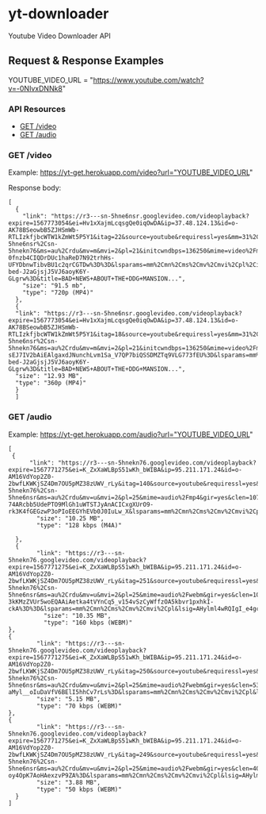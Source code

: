 # yt-downloader

Youtube Video Downloader API

## Request & Response Examples

YOUTUBE_VIDEO_URL = "https://www.youtube.com/watch?v=-0NIvxDNNk8"

### API Resources

- [GET /video](#get-video)
- [GET /audio](#get-audio)

### GET /video

Example: https://yt-get.herokuapp.com/video?url="YOUTUBE_VIDEO_URL"

Response body:

    [
      {
        "link": "https://r3---sn-5hne6nsr.googlevideo.com/videoplayback?expire=1567773054&ei=Hv1xXajmLcqsgQe0iqOwDA&ip=37.48.124.13&id=o-AK78BSeowbB5ZJHSmWb-RTLIzkfjbcWTW1kZmWt5P5Y1&itag=22&source=youtube&requiressl=yes&mm=31%2C29&mn=sn-5hne6nsr%2Csn-5hnekn76&ms=au%2Crdu&mv=m&mvi=2&pl=21&initcwndbps=136250&mime=video%2Fmp4&ratebypass=yes&dur=663.765&lmt=1567486359573207&mt=1567751380&fvip=3&fexp=23835867&c=WEB&txp=4535432&sparams=expire%2Cei%2Cip%2Cid%2Citag%2Csource%2Crequiressl%2Cmime%2Cratebypass%2Cdur%2Clmt&sig=ALgxI2wwRQIgeaRQJuQiRAva0XcNMIdqfjFsB2f2sUY7UNP7-0fnzb4CIQDrDUc1haReD7N92trhHs-UFYDbnwTibvBU1c2qrCGTDw%3D%3D&lsparams=mm%2Cmn%2Cms%2Cmv%2Cmvi%2Cpl%2Cinitcwndbps&lsig=AHylml4wRgIhAOe40nF9CMJp2nYOWNBHzfhTaUS1GLOxIlGBApd1DfnBAiEA0UHqVKk5rg9cBA-bed-J2aGjsjJ5VJ6aoyK6Y-GLgrw%3D&title=BAD+NEWS+ABOUT+THE+DDG+MANSION...",
        "size": "91.5 mb",
        "type": "720p (MP4)"
      },
      {
      "link": "https://r3---sn-5hne6nsr.googlevideo.com/videoplayback?expire=1567773054&ei=Hv1xXajmLcqsgQe0iqOwDA&ip=37.48.124.13&id=o-AK78BSeowbB5ZJHSmWb-RTLIzkfjbcWTW1kZmWt5P5Y1&itag=18&source=youtube&requiressl=yes&mm=31%2C29&mn=sn-5hne6nsr%2Csn-5hnekn76&ms=au%2Crdu&mv=m&mvi=2&pl=21&initcwndbps=136250&mime=video%2Fmp4&gir=yes&clen=40488776&ratebypass=yes&dur=663.765&lmt=1567477075850841&mt=1567751380&fvip=3&fexp=23835867&c=WEB&txp=4531432&sparams=expire%2Cei%2Cip%2Cid%2Citag%2Csource%2Crequiressl%2Cmime%2Cgir%2Cclen%2Cratebypass%2Cdur%2Clmt&sig=ALgxI2wwRgIhAOlByM1mKcGTdu6h2hXeC0RHN36S6vXbUIN-sEJ7IV2bAiEAlgaxdJNunchLvm1Sa_V7QP7biQSSDMZTq9VLG773fEU%3D&lsparams=mm%2Cmn%2Cms%2Cmv%2Cmvi%2Cpl%2Cinitcwndbps&lsig=AHylml4wRgIhAOe40nF9CMJp2nYOWNBHzfhTaUS1GLOxIlGBApd1DfnBAiEA0UHqVKk5rg9cBA-bed-J2aGjsjJ5VJ6aoyK6Y-GLgrw%3D&title=BAD+NEWS+ABOUT+THE+DDG+MANSION...",
      "size": "12.93 MB",
      "type": "360p (MP4)"
      }
      ]

### GET /audio

Example: https://yt-get.herokuapp.com/audio?url="YOUTUBE_VIDEO_URL"

    [
     {
          "link": "https://r3---sn-5hnekn76.googlevideo.com/videoplayback?expire=1567771275&ei=K_ZxXaWLBpS51wKh_bWIBA&ip=95.211.171.24&id=o-AM16VdYop2Z0-2bwfLKWKjSZ4Dm7OU5pMZ38zUWV_rLy&itag=140&source=youtube&requiressl=yes&mm=31%2C29&mn=sn-5hnekn76%2Csn-5hne6nsr&ms=au%2Crdu&mv=u&mvi=2&pl=25&mime=audio%2Fmp4&gir=yes&clen=10743093&dur=663.765&lmt=1567478478343134&mt=1567749371&fvip=3&keepalive=yes&c=WEB&txp=4531432&sparams=expire%2Cei%2Cip%2Cid%2Citag%2Csource%2Crequiressl%2Cmime%2Cgir%2Cclen%2Cdur%2Clmt&sig=ALgxI2wwRAIgCfmcNZeQUUpm-74ARcbb5UdePTO9MlGh1uWTSTJyAnACICxgXUrO9-rk3K4fGEGzwP3oPIoEEGYhEVb0J0IuLw_X&lsparams=mm%2Cmn%2Cms%2Cmv%2Cmvi%2Cpl&lsig=AHylml4wRQIgI_e4gcCK35QrXu2tjLYZS7QQwcV8MvOqZEwRolGuj30CIQDIq_IfvdWETRi2MouGvcjNuvbFTR_FBvdXyVC_n8N5hg%3D%3D&ratebypass=yes&title=BAD+NEWS+ABOUT+THE+DDG+MANSION...",
            "size": "10.25 MB",
            "type": "128 kbps (M4A)"

      },
      {
            "link": "https://r3---sn-5hnekn76.googlevideo.com/videoplayback?expire=1567771275&ei=K_ZxXaWLBpS51wKh_bWIBA&ip=95.211.171.24&id=o-AM16VdYop2Z0-2bwfLKWKjSZ4Dm7OU5pMZ38zUWV_rLy&itag=251&source=youtube&requiressl=yes&mm=31%2C29&mn=sn-5hnekn76%2Csn-5hne6nsr&ms=au%2Crdu&mv=u&mvi=2&pl=25&mime=audio%2Fwebm&gir=yes&clen=10848602&dur=663.721&lmt=1567471711382851&mt=1567749371&fvip=3&keepalive=yes&c=WEB&txp=4511222&sparams=expire%2Cei%2Cip%2Cid%2Citag%2Csource%2Crequiressl%2Cmime%2Cgir%2Cclen%2Cdur%2Clmt&sig=ALgxI2wwRQIhALBZCqVogiATLIRRGN1q6pnT7Jza-3kKMzZVUr5woEQAAiAetka4tVYnCq5_v154vSzCyWffzOA5kbvr1pxhkI-ckA%3D%3D&lsparams=mm%2Cmn%2Cms%2Cmv%2Cmvi%2Cpl&lsig=AHylml4wRQIgI_e4gcCK35QrXu2tjLYZS7QQwcV8MvOqZEwRolGuj30CIQDIq_IfvdWETRi2MouGvcjNuvbFTR_FBvdXyVC_n8N5hg%3D%3D&ratebypass=yes&title=BAD+NEWS+ABOUT+THE+DDG+MANSION...",
              "size": "10.35 MB",
              "type": "160 kbps (WEBM)"
    },
    {
            "link": "https://r3---sn-5hnekn76.googlevideo.com/videoplayback?expire=1567771275&ei=K_ZxXaWLBpS51wKh_bWIBA&ip=95.211.171.24&id=o-AM16VdYop2Z0-2bwfLKWKjSZ4Dm7OU5pMZ38zUWV_rLy&itag=250&source=youtube&requiressl=yes&mm=31%2C29&mn=sn-5hnekn76%2Csn-5hne6nsr&ms=au%2Crdu&mv=u&mvi=2&pl=25&mime=audio%2Fwebm&gir=yes&clen=5398745&dur=663.721&lmt=1567471687450993&mt=1567749371&fvip=3&keepalive=yes&c=WEB&txp=4511222&sparams=expire%2Cei%2Cip%2Cid%2Citag%2Csource%2Crequiressl%2Cmime%2Cgir%2Cclen%2Cdur%2Clmt&sig=ALgxI2wwRgIhAPeaTM8XAW5PKQXJuTkmPUCnj4zUr3K0a81e3JfBfvD2AiEAnLUEesDXZdJmMW-aMyl__oIuDaVfV6BElI5hhCv7rLs%3D&lsparams=mm%2Cmn%2Cms%2Cmv%2Cmvi%2Cpl&lsig=AHylml4wRQIgI_e4gcCK35QrXu2tjLYZS7QQwcV8MvOqZEwRolGuj30CIQDIq_IfvdWETRi2MouGvcjNuvbFTR_FBvdXyVC_n8N5hg%3D%3D&ratebypass=yes&title=BAD+NEWS+ABOUT+THE+DDG+MANSION...",
            "size": "5.15 MB",
            "type": "70 kbps (WEBM)"
    },
    {
            "link": "https://r3---sn-5hnekn76.googlevideo.com/videoplayback?expire=1567771275&ei=K_ZxXaWLBpS51wKh_bWIBA&ip=95.211.171.24&id=o-AM16VdYop2Z0-2bwfLKWKjSZ4Dm7OU5pMZ38zUWV_rLy&itag=249&source=youtube&requiressl=yes&mm=31%2C29&mn=sn-5hnekn76%2Csn-5hne6nsr&ms=au%2Crdu&mv=u&mvi=2&pl=25&mime=audio%2Fwebm&gir=yes&clen=4071904&dur=663.721&lmt=1567471693469173&mt=1567749371&fvip=3&keepalive=yes&c=WEB&txp=4511222&sparams=expire%2Cei%2Cip%2Cid%2Citag%2Csource%2Crequiressl%2Cmime%2Cgir%2Cclen%2Cdur%2Clmt&sig=ALgxI2wwRgIhAPKbYTWm4S5mRqjDVvJKCvcazr2R5TctH8XU3WBL2y3LAiEA_W_ZHDC5qi9aPmHPFFaTMZD-oy4OpK7AoHAexzvP9ZA%3D&lsparams=mm%2Cmn%2Cms%2Cmv%2Cmvi%2Cpl&lsig=AHylml4wRQIgI_e4gcCK35QrXu2tjLYZS7QQwcV8MvOqZEwRolGuj30CIQDIq_IfvdWETRi2MouGvcjNuvbFTR_FBvdXyVC_n8N5hg%3D%3D&ratebypass=yes&title=BAD+NEWS+ABOUT+THE+DDG+MANSION...",
            "size": "3.88 MB",
            "type": "50 kbps (WEBM)"
      }
    ]
